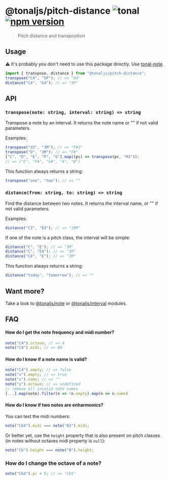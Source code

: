 # @tonaljs/pitch-distance ![tonal](https://img.shields.io/badge/@tonaljs-pitch_distance-yellow.svg?style=flat-square) [![npm version](https://img.shields.io/npm/v/@tonaljs/pitch-distance.svg?style=flat-square)](https://www.npmjs.com/package/@tonaljs/pitch-distance)

> Pitch distance and transposition

## Usage

⚠️ It's probably you don't need to use this package directly. Use [tonal-note](/packages/note).

```js
import { transpose, distance } from "@tonaljs/pitch-distance";
transpose("C4", "5P"); // => "G4"
distance("C4", "G4"); // => "5P"
```

## API

### `transpose(note: string, interval: string) => string`

Transpose a note by an interval. It returns the note name or "" if not valid parameters.

Examples:

```js
transpose("d3", "3M"); // => "F#3"
transpose("D", "3M"); // => "F#"
["C", "D", "E", "F", "G"].map((pc) => transpose(pc, "M3"));
// => ["E", "F#", "G#", "A", "B"]
```

This function always returns a string:

```js
transpose("one", "two"); // => ""
```

### `distance(from: string, to: string) => string`

Find the distance between two notes. It returns the interval name, or "" if not valid parameters.

Examples:

```js
distance("C3", "E4"); // => "10M"
```

If one of the note is a pitch class, the interval will be simple:

```js
distance("C", "E"); // => "3M"
distance("C", "E4"); // => "3M"
distance("C4", "E"); // => "3M"
```

This function always returns a string:

```js
distance("today", "tomorrow"); // => ""
```

## Want more?

Take a look to [@tonaljs/note](/packages/note) or [@tonaljs/interval](/packages/interval) modules.

## FAQ

#### How do I get the note frequency and midi number?

```js
note("C4").octave; // => 4
note("C4").midi; // => 60
```

#### How do I know if a note name is valid?

```js
note("C4").empty; // => false
note("x").empty; // => true
note("x").name; // => ""
note("x").octave; // => undefined
// remove all invalid note names
[...].map(note).filter(n => !n.empty).map(n => n.name)
```

#### How do I know if two notes are enharmonics?

You can test the midi numbers:

```js
note("Cb4").midi === note("B3").midi;
```

Or better yet, use the `height` property that is also present on pitch classes (in notes without octaves midi property is `null`):

```js
note("Cb").height === note("B").height;
```

### How do I change the octave of a note?

```js
note("Cb4").pc + 5; // => "Cb5"
```
